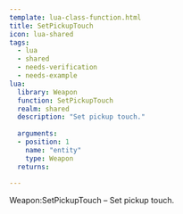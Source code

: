 ```yaml
---
template: lua-class-function.html
title: SetPickupTouch
icon: lua-shared
tags:
  - lua
  - shared
  - needs-verification
  - needs-example
lua:
  library: Weapon
  function: SetPickupTouch
  realm: shared
  description: "Set pickup touch."
  
  arguments:
  - position: 1
    name: "entity"
    type: Weapon
  returns:
    
---
```


<div class="lua__search__keywords">
Weapon:SetPickupTouch &#x2013; Set pickup touch.
</div>
